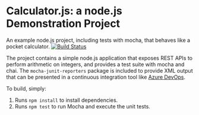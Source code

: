 Calculator.js: a node.js Demonstration Project
==============================================
An example node.js project, including tests with mocha, that behaves like
a pocket calculator.
[![Build Status](https://lce-digital.visualstudio.com/Integrating%20External%20Source%20Control%20with%20Azure%20Pipelines/_apis/build/status/smmcdonald.calculator?branchName=master)](https://lce-digital.visualstudio.com/Integrating%20External%20Source%20Control%20with%20Azure%20Pipelines/_build/latest?definitionId=935&branchName=master)

The project contains a simple node.js application that exposes REST APIs
to perform arithmetic on integers, and provides a test suite with mocha
and chai.  The `mocha-junit-reporters` package is included to provide XML
output that can be presented in a continuous integration tool like
[Azure DevOps](https://azure.com/devops).

To build, simply:

1. Runs `npm install` to install dependencies.
2. Runs `npm test` to run Mocha and execute the unit tests.

